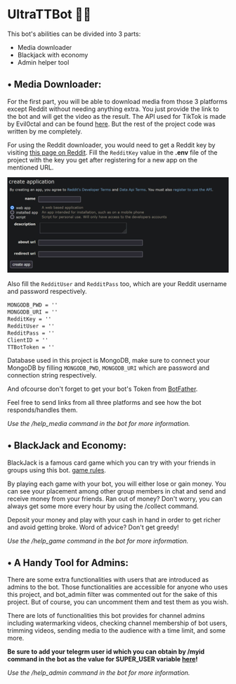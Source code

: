 # UltraTTBot :rocket::robot:

This bot's abilities can be divided into 3 parts:

* Media downloader
* Blackjack with economy
* Admin helper tool


## • Media Downloader:

For the first part, you will be able to download media from those 3 platforms except Reddit without needing anything extra. You just provide the link to the bot and will get the video as the result. The API used for TikTok is made by Evil0ctal and can be found [here](https://github.com/Evil0ctal/Douyin_TikTok_Download_API/blob/main/scraper.py). But the rest of the project code was written by me completely.

For using the Reddit downloader, you would need to get a Reddit key by visiting [this page on Reddit](https://www.reddit.com/prefs/apps). Fill the `RedditKey` value in the **.env** file of the project with the key you get after registering for a new app on the mentioned URL.

![App Registring](stuff/reddit_key.jpg)

Also fill the `RedditUser` and `RedditPass` too, which are your Reddit username and password respectively.

```.env
MONGODB_PWD = ''
MONGODB_URI = ''
RedditKey = ''
RedditUser = ''
RedditPass = ''
ClientID = ''
TTBotToken = ''
```
Database used in this project is MongoDB, make sure to connect your MongoDB by filling `MONGODB_PWD`, `MONGODB_URI` which 
are password and connection string respectively.

And ofcourse don't forget to get your bot's Token from [BotFather](https://t.me/BotFather).

Feel free to send links from all three platforms and see how the bot responds/handles them.

*Use the /help_media command in the bot for more information.*

## • BlackJack and Economy:

BlackJack is a famous card game which you can try with your friends in groups using this bot. [game rules](https://www.officialgamerules.org/blackjack).

By playing each game with your bot, you will either lose or gain money. You can see your placement among other group members in chat and send and receive money from your friends. Ran out of money? Don't worry, you can always get some more every hour by using the /collect command.

Deposit your money and play with your cash in hand in order to get richer and avoid getting broke. Word of advice? Don't get greedy!

*Use the /help_game command in the bot for more information.*

## • A Handy Tool for Admins:

There are some extra functionalities with users that are introduced as admins to the bot. Those functionalities are accessible for anyone who uses this project, and bot_admin filter was commented out for the sake of this project. But of course, you can uncomment them and test them as you wish.

There are lots of functionalities this bot provides for channel admins including watermarking videos, checking channel membership of bot users, trimming videos, sending media to the audience with a time limit, and some more.

**Be sure to add your telegrm user id which you can obtain by /myid command in the bot as the value for SUPER_USER variable [here](https://github.com/Pedram-Naghib/Telegram-Downloader-Game-Tool/blob/9239d1dbd8fbc909d61bea77a310eeada98ec879/src/constants.py#L18)!**

*Use the /help_admin command in the bot for more information.*